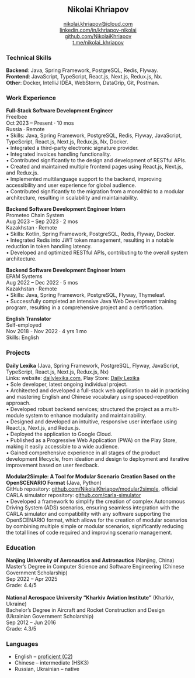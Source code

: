 <h2 align='center'>Nikolai Khriapov</h2>

<p align='center'>
  <a href="mailto:nikolai.khriapov@icloud.com">nikolai.khriapov@icloud.com</a><br/>
  <a href="https://www.linkedin.com/in/khriapov-nikolai">linkedin.com/in/khriapov-nikolai</a><br/>
  <a href="https://github.com/NikolaiKhriapov">github.com/NikolaiKhriapov</a><br/>
  <a href="https://t.me/nikolai_khriapov">t.me/nikolai_khriapov</a>
</p>

### Technical Skills
<b>Backend</b>: Java, Spring Framework, PostgreSQL, Redis, Flyway.<br/>
<b>Frontend</b>: JavaScript, TypeScript, React.js, Next.js, Redux.js, Nx.<br/>
<b>Other</b>: Docker, IntelliJ IDEA, WebStorm, DataGrip, Git, Postman.<br/>

### Work Experience
<b>Full-Stack Software Development Engineer</b><br/>
Freelbee<br/>
Oct 2023 – Present · 10 mos<br/>
Russia · Remote<br/>
•	Skills: Java, Spring Framework, PostgreSQL, Redis, Flyway, JavaScript, TypeScript, React.js, Next.js, Redux.js, Nx, Docker.<br/>
•	Integrated a third-party electronic signature provider.<br/>
•	Integrated invoices handling functionality.<br/>
•	Contributed significantly to the design and development of RESTful APIs.<br/>
•	Created and maintained multiple frontend pages using React.js, Next.js, and Redux.js.<br/>
•	Implemented multilanguage support to the backend, improving accessibility and user experience for global audience.<br/>
•	Contributed significantly to the migration from a monolithic to a modular architecture, resulting in scalability and maintainability.<br/>

<b>Backend Software Development Engineer Intern</b><br/>
Prometeo Chain System<br/>
Aug 2023 – Sep 2023 · 2 mos<br/>
Kazakhstan · Remote<br/>
•	Skills: Kotlin, Spring Framework, PostgreSQL, Redis, Flyway, Docker.<br/>
•	Integrated Redis into JWT token management, resulting in a notable reduction in token handling latency.<br/>
•	Developed and optimized RESTful APIs, contributing to the overall system architecture.<br/>

<b>Backend Software Development Engineer Intern</b><br/>
EPAM Systems<br/>
Aug 2022 – Dec 2022 · 5 mos<br/>
Kazakhstan · Remote<br/>
•	Skills: Java, Spring Framework, PostgreSQL, Flyway, Thymeleaf.<br/>
•	Successfully completed an intensive Java Web Development training program, resulting in a comprehensive project and a certification.<br/>

<b>English Translator</b><br/>
Self-employed<br/>
Nov 2018 - Nov 2022 · 4 yrs 1 mo<br/>
Skills: English<br/>

### Projects
<b>Daily Lexika</b> (Java, Spring Framework, PostgreSQL, Flyway, JavaScript, TypeScript, React.js, Next.js, Redux.js, Nx)<br/>
Links: website: <a href="https://dailylexika.com/">dailylexika.com</a>, Play Store: <a href="https://play.google.com/store/apps/details?id=com.dailylexika.twa">Daily Lexika</a><br/>
•	Sole developer, latest ongoing individual project.<br/>
•	Architected and developed a full-stack web application to aid in practicing and mastering English and Chinese vocabulary using spaced-repetition approach.<br/>
•	Developed robust backend services; structured the project as a multi-module system to enhance modularity and maintainability.<br/>
•	Designed and developed an intuitive, responsive user interface using React.js, Next.js, and Redux.js.<br/>
•	Deployed the application to Google Cloud.<br/>
•	Published as a Progressive Web Application (PWA) on the Play Store, making it easily accessible to a wide audience.<br/>
•	Gained comprehensive experience in all stages of the product development lifecycle, from ideation and design to deployment and iterative improvement based on user feedback.<br/>

<b>Modular2Simple: A Tool for Modular Scenario Creation Based on the OpenSCENARIO Format</b> (Java, Python)<br/>
GitHub repository: <a href="https://github.com/NikolaiKhriapov/modular2simple">github.com/NikolaiKhriapov/modular2simple</a>, official CARLA simulator repository: <a href="https://github.com/carla-simulator">github.com/carla-simulator</a><br/>
•	Developed a framework to simplify the creation of complex Autonomous Driving System (ADS) scenarios, ensuring seamless integration with the CARLA simulator and compatibility with any software supporting the OpenSCENARIO format, which allows for the creation of modular scenarios by combining multiple simple or modular scenarios, significantly reducing the total lines of code required and improving scenario management.<br/>

### Education
<b>Nanjing University of Aeronautics and Astronautics</b> (Nanjing, China)<br/>
Master’s Degree in Computer Science and Software Engineering (Chinese Government Scholarship)<br/>
Sep 2022 – Apr 2025<br/>
Grade: 4.4/5<br/>
<br/>
<b>National Aerospace University “Kharkiv Aviation Institute”</b> (Kharkiv, Ukraine)<br/>
Bachelor’s Degree in Aircraft and Rocket Construction and Design (Ukrainian Government Scholarship)<br/>
Sep 2012 – Jun 2016<br/>
Grade: 4.3/5

### Languages
*   English – <a href='https://www.efset.org/cert/8Aomkp'>proficient (C2)</a>
*   Chinese – intermediate (HSK3)
*   Russian, Ukrainian – native
